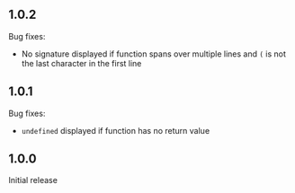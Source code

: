 ## 1.0.2

Bug fixes:
* No signature displayed if function spans over multiple lines and `(` is not the last character in the first line

## 1.0.1

Bug fixes:
* `undefined` displayed if function has no return value

## 1.0.0

Initial release
